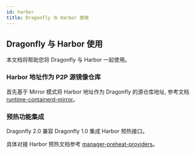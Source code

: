 ```yaml
---
id: harbor
title: Dragonfly 与 Harbor 使用
---
```


## Dragonfly 与 Harbor 使用

本文档将帮助您将 Dragonfly 与 Harbor 一起使用。

### Harbor 地址作为 P2P 源镜像仓库

首先基于 Mirror 模式将 Harbor 地址作为 Dragonfly 的源仓库地址, 参考文档 [runtime-containerd-mirror](../runtime/containerd/mirror.md)。

### 预热功能集成

Dragonfly 2.0 兼容 Dragonfly 1.0 集成 Harbor 预热接口。

具体对接 Harbor 预热文档参考 [manager-preheat-providers](https://goharbor.io/docs/2.3.0/administration/p2p-preheat/manage-preheat-providers/)。
